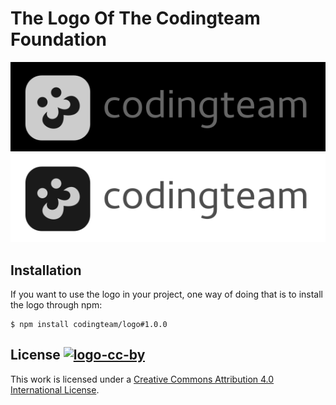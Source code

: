 # The Logo Of The Codingteam Foundation #

![logo-solid-bright](https://raw.githubusercontent.com/codingteam/logo/master/logo-solid-bright.png)
![logo-solid-dark](https://raw.githubusercontent.com/codingteam/logo/master/logo-solid-dark.png)

## Installation

If you want to use the logo in your project, one way of doing that is to install
the logo through npm:

```console
$ npm install codingteam/logo#1.0.0 
```

## License [![logo-cc-by][]][cc-by-license]

This work is licensed under a [Creative Commons Attribution 4.0 International
License][cc-by-license].

[cc-by-license]: https://creativecommons.org/licenses/by/4.0/

[logo-cc-by]: https://i.creativecommons.org/l/by/4.0/80x15.png